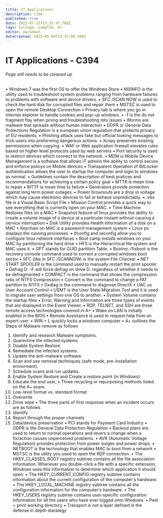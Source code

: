 ```yaml
---
title: IT Applications
description: C394
published: true
date: 2022-07-25T13:35:47.768Z
tags: College, CompTIA, A+
editor: markdown
dateCreated: 2022-05-09T13:35:00.998Z
---
```

# IT Applications - C394
###### Page still needs to be cleaned up
•	Windows 7 was the first OS to offer the Windows Store
•	MSINFO is the utility used to troubleshoot system problems ranging from hardware failures to problems with software and device drivers.
•	SFC /SCAN NOW is used to check the hard disk for corrupted files and repair them
•	MSTSC is used to open the remote Desktop Connection
•	Privacy tab is where you go in internet explorer to handle cookies and pop-up windows.
•	-f is the do not fragment flay when pining and troubleshooting mtu issues
•	Worms are malware that spreads without human interaction
•	GDPR or General Data Protections Regulation is a european union regulation that protects privacy of EU residents.
•	Phishing attack uses fake but official looking messages to trick users into preforming dangerous actions.
•	Xcopy preserves existing permissions when copying.
•	WAF or Web application firewall elevates rules based on higher level protocols used by web servers
•	Port security is used to restrict devices which connect to the network.
•	MDM is Mobile Device Management is a software that allows IT admins the ability to control secure and enforce policys on Mobile devices
•	Transparent Operation of BitLocker authentication allows the user to startup the computer and login to windows as normal.
•	Guidelines contain the description of best pratices and recommendations for achieving a certain policy goal
•	MTTR is mean time to repair
•	MTTF is mean time to failure
•	Generators provide protection against long term power outages.
•	Power brownouts are a drop in voltage which may cause electronic devices to fail or behave unpredictably.
•	.vbs file is a Visual Basic Script File
•	Mission Control provides a quick way to see everything that is currently open on your MAC.
•	Time Machine Restores files on a MAC
•	Snapshot feature of linux provides the ability to create a volume image of a device at a particular instant without causing a service interruption
•	Disk Utility provides Health information of a disk on a MAC
•	 Keychain on MAC is a password management system
•	Linux ps displays the running processes.
•	Ifconfig and iwconfig allow you to configure linux network interfaces
•	Boot camp installs windows on your MAC by partitioning the hard drive
•	HFS is the Hierarchical file system and MAC uses it.
•	GPT stands for GUID partition Table.
•	Bootrec /fixboot is the recovery console command used to correct a corrupted windows boot sector
•	SFC (like in SFC /SCANNOW) is the system File Checker
•	NET START SPOOLER is the command used to manually restart the print spooler
•	Defrag D: -F will force defrag on drive D: regardless of whether it needs to be defragmented
•	COMPACT is the command that shows the compression ratio of NTFS Compression
•	Convert is the command to change a FAT partition to NTFS
•	Dxdiag is the command to diagnose DirectX
•	UAC us User Account Control
•	USMT is the User State Migration Tool and it is used to migrate user settings from one OS to another.
•	System Volume contains the startup files
•	Error, Warning and Information are three types of events that are displayed in the Event Viewer.
•	RDP, TELNET, and SSH are three remote access technologies covered in A+
•	Wake on LAN is initially enabled in the BIOS
•	Remote Assistance is used to request help from an expert user.
•	WIN + L quickly locks a windows computer
•	A+ outlines the Steps of Malware remove as follows
1.	Identify and research Malware symptoms.
2.	Quarentine the infected systems
3.	Disable System Restore
4.	Remediate the infected systems.
5.	Update the anti-malware software.
6.	Scan and use removal techniques (safe mode, pre-installation enviorment).
7.	Schedule scans and run updates.
8.	Enable System Restore and Create a restore point (in Windows).
9.	Educate the end user,
•	Three recycling or repurposing methods listed on the A+ exam.
1. Low-level format vs. standard format
2. Overwrite
3. Drive wipe
•	The three parts of first response when an incident occurs are as follows
1. Identify 
2. Report through the proper channels
3. Data/device preservation
•	PCI stands for Payment Card Industry
•	GDPR is the General Data Protection Regulation
•	Backout plans are used to return to normal operations and revers a change when a fix/action causes unperceived problems.
•	AVR (Automatic Voltage Regulation) provides protection from power surges and power drops.
•	NETBOOT is the technology that enables MAC to boot from a network
•	MSTSC is the utility you used to open the RDP connection.
•	The HKEY_CLASSES_ROOT registry subtree contains all the file association information. Whenever you double-click a file with a specific extension, Windows uses this information to determine which application it should open.
•	The HKEY_CURRENT_CONFIG registry subtree contains information about the current configuration of the computer's hardware.
•	The HKEY_LOCAL_MACHINE registry subtree contains all the configuration information for the computer's hardware.
•	The HKEY_USERS registry subtree contains user-specific configuration information for all the users who have ever logged onto Windows.
•	Pwd = print working directory
•	Transport is not a layer defined in the defense in depth starategy